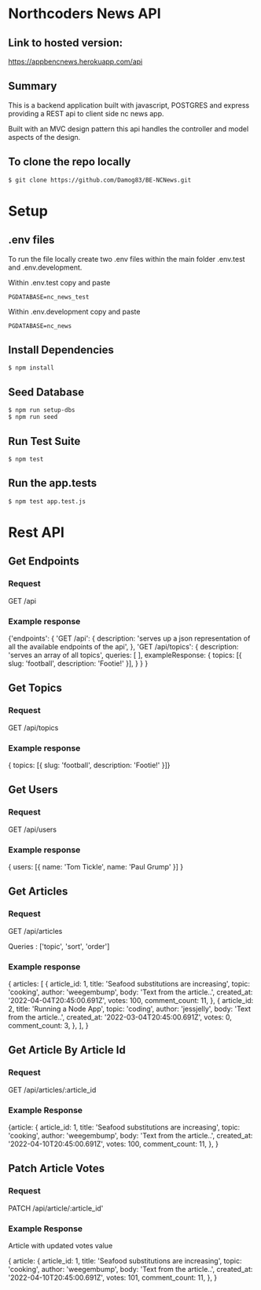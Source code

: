# Northcoders News API

## Link to hosted version:

https://appbencnews.herokuapp.com/api

## Summary

This is a backend application built with javascript, POSTGRES and express providing a REST api to client side nc news app.

Built with an MVC design pattern this api handles the controller and model aspects of the design.

## To clone the repo locally

    $ git clone https://github.com/Damog83/BE-NCNews.git

# Setup

## .env files

To run the file locally create two .env files within the main folder .env.test and .env.development.

Within .env.test copy and paste 

    PGDATABASE=nc_news_test
    
Within .env.development copy and paste

    PGDATABASE=nc_news
    
## Install Dependencies

    $ npm install
    
## Seed Database

    $ npm run setup-dbs
    $ npm run seed
    
## Run Test Suite

    $ npm test
    
## Run the app.tests

    $ npm test app.test.js

# Rest API

## Get Endpoints

### Request

GET /api

### Example response

{'endpoints': { 'GET /api': { description:
				'serves up a json representation of all the available endpoints of the api',
		      }, 
               'GET /api/topics': { description: 'serves an array of all topics',
			                        queries: [ ],
			                        exampleResponse: { topics: [{ slug: 'football', description: 'Footie!' }],
			                       }
             }
}

## Get Topics

### Request

GET /api/topics

### Example response

{ topics: [{ slug: 'football', description: 'Footie!' }]}

## Get Users

### Request

GET /api/users

### Example response

{ users: [{ name: 'Tom Tickle', name: 'Paul Grump' }] }

## Get Articles

### Request

GET /api/articles

Queries : ['topic', 'sort', 'order']

### Example response

{
					articles: [
						{
							article_id: 1,
							title: 'Seafood substitutions are increasing',
							topic: 'cooking',
							author: 'weegembump',
							body: 'Text from the article..',
							created_at: '2022-04-04T20:45:00.691Z',
							votes: 100,
							comment_count: 11,
						},
						{
							article_id: 2,
							title: 'Running a Node App',
							topic: 'coding',
							author: 'jessjelly',
							body: 'Text from the article..',
							created_at: '2022-03-04T20:45:00.691Z',
							votes: 0,
							comment_count: 3,
						},
					],
				}

## Get Article By Article Id

### Request

GET /api/articles/:article_id

### Example Response

{article: {			article_id: 1,
						title: 'Seafood substitutions are increasing',
						topic: 'cooking',
						author: 'weegembump',
						body: 'Text from the article..',
						created_at: '2022-04-10T20:45:00.691Z',
						votes: 100,
						comment_count: 11,
					},
				}

## Patch Article Votes

### Request

PATCH /api/article/:article_id'

### Example Response

Article with updated votes value

{
					article: {
						article_id: 1,
						title: 'Seafood substitutions are increasing',
						topic: 'cooking',
						author: 'weegembump',
						body: 'Text from the article..',
						created_at: '2022-04-10T20:45:00.691Z',
						votes: 101,
						comment_count: 11,
					},
				}










